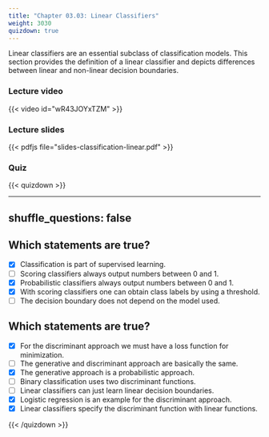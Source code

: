 ```yaml
---
title: "Chapter 03.03: Linear Classifiers"
weight: 3030
quizdown: true
---
```

Linear classifiers are an essential subclass of classification models. This section provides the definition of a linear classifier and depicts differences between linear and non-linear decision boundaries.

<!--more-->

### Lecture video

{{< video id="wR43JOYxTZM" >}}

### Lecture slides

{{< pdfjs file="slides-classification-linear.pdf" >}}

### Quiz

{{< quizdown >}}

---
shuffle_questions: false
---

## Which statements are true? 

- [x] Classification is part of supervised learning.
- [ ] Scoring classifiers always output numbers between 0 and 1.
- [x] Probabilistic classifiers always output numbers between 0 and 1.
- [x] With scoring classifiers one can obtain class labels by using a threshold.
- [ ] The decision boundary does not depend on the model used.

## Which statements are true? 

- [x] For the discriminant approach we must have a loss function for minimization.
- [ ] The generative and discriminant approach are basically the same.
- [x] The generative approach is a probabilistic approach.
- [ ] Binary classification uses two discriminant functions.
- [ ] Linear classifiers can just learn linear decision boundaries.
- [x] Logistic regression is an example for the discriminant approach.
- [x] Linear classifiers specify the discriminant function with linear functions.

{{< /quizdown >}}